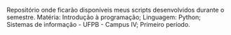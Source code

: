 Repositório onde ficarão disponíveis meus scripts desenvolvidos durante o semestre.
Matéria: Introdução à programação;
Linguagem: Python;
Sistemas de informação - UFPB - Campus IV;
Primeiro período.
